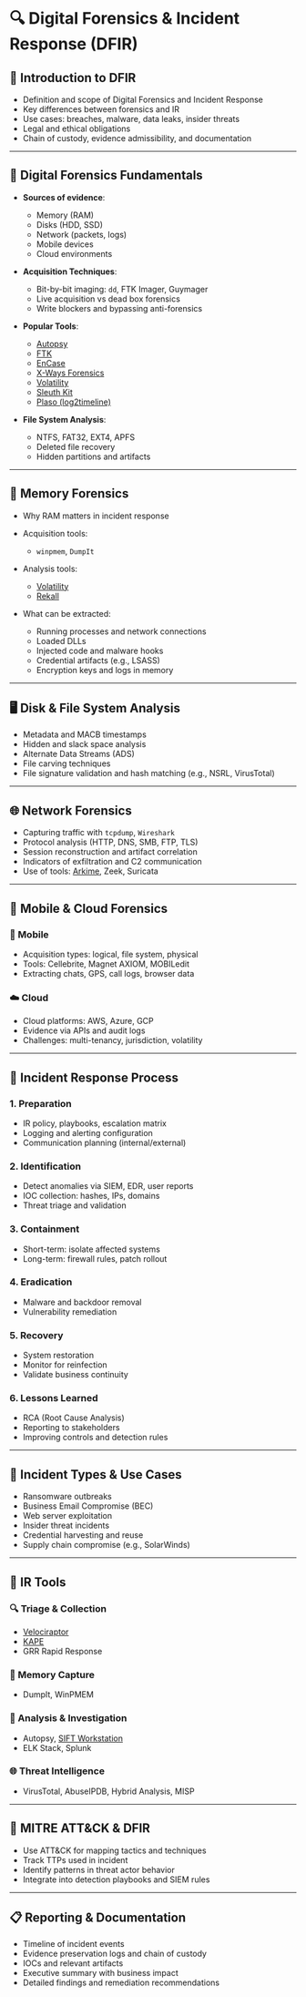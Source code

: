 # 🔍 Digital Forensics & Incident Response (DFIR)

## 🧭 Introduction to DFIR
- Definition and scope of Digital Forensics and Incident Response
- Key differences between forensics and IR
- Use cases: breaches, malware, data leaks, insider threats
- Legal and ethical obligations
- Chain of custody, evidence admissibility, and documentation

---

## 💾 Digital Forensics Fundamentals
- **Sources of evidence**:
  - Memory (RAM)
  - Disks (HDD, SSD)
  - Network (packets, logs)
  - Mobile devices
  - Cloud environments

- **Acquisition Techniques**:
  - Bit-by-bit imaging: `dd`, FTK Imager, Guymager
  - Live acquisition vs dead box forensics
  - Write blockers and bypassing anti-forensics

- **Popular Tools**:
  - [Autopsy](https://www.sleuthkit.org/autopsy/)
  - [FTK](https://accessdata.com/)
  - [EnCase](https://www.guidancesoftware.com/)
  - [X-Ways Forensics](https://www.x-ways.net/)
  - [Volatility](https://github.com/volatilityfoundation)
  - [Sleuth Kit](https://www.sleuthkit.org/)
  - [Plaso (log2timeline)](https://github.com/log2timeline/plaso)

- **File System Analysis**:
  - NTFS, FAT32, EXT4, APFS
  - Deleted file recovery
  - Hidden partitions and artifacts

---

## 🔬 Memory Forensics
- Why RAM matters in incident response
- Acquisition tools:  
  - `winpmem`, `DumpIt`
- Analysis tools:  
  - [Volatility](https://github.com/volatilityfoundation)  
  - [Rekall](https://github.com/google/rekall)

- What can be extracted:
  - Running processes and network connections
  - Loaded DLLs
  - Injected code and malware hooks
  - Credential artifacts (e.g., LSASS)
  - Encryption keys and logs in memory

---

## 🖥️ Disk & File System Analysis
- Metadata and MACB timestamps
- Hidden and slack space analysis
- Alternate Data Streams (ADS)
- File carving techniques
- File signature validation and hash matching (e.g., NSRL, VirusTotal)

---

## 🌐 Network Forensics
- Capturing traffic with `tcpdump`, `Wireshark`
- Protocol analysis (HTTP, DNS, SMB, FTP, TLS)
- Session reconstruction and artifact correlation
- Indicators of exfiltration and C2 communication
- Use of tools: [Arkime](https://arkime.com/), Zeek, Suricata

---

## 📱 Mobile & Cloud Forensics

### 📱 Mobile
- Acquisition types: logical, file system, physical
- Tools: Cellebrite, Magnet AXIOM, MOBILedit
- Extracting chats, GPS, call logs, browser data

### ☁️ Cloud
- Cloud platforms: AWS, Azure, GCP
- Evidence via APIs and audit logs
- Challenges: multi-tenancy, jurisdiction, volatility

---

## 🚨 Incident Response Process

### 1. Preparation
- IR policy, playbooks, escalation matrix
- Logging and alerting configuration
- Communication planning (internal/external)

### 2. Identification
- Detect anomalies via SIEM, EDR, user reports
- IOC collection: hashes, IPs, domains
- Threat triage and validation

### 3. Containment
- Short-term: isolate affected systems
- Long-term: firewall rules, patch rollout

### 4. Eradication
- Malware and backdoor removal
- Vulnerability remediation

### 5. Recovery
- System restoration
- Monitor for reinfection
- Validate business continuity

### 6. Lessons Learned
- RCA (Root Cause Analysis)
- Reporting to stakeholders
- Improving controls and detection rules

---

## 🧪 Incident Types & Use Cases
- Ransomware outbreaks
- Business Email Compromise (BEC)
- Web server exploitation
- Insider threat incidents
- Credential harvesting and reuse
- Supply chain compromise (e.g., SolarWinds)

---

## 🧰 IR Tools

### 🔍 Triage & Collection
- [Velociraptor](https://www.velociraptor.app/)
- [KAPE](https://www.kroll.com/en/insights/publications/cyber/kroll-artifact-parser-extractor-kape)
- GRR Rapid Response

### 🧠 Memory Capture
- DumpIt, WinPMEM

### 🧪 Analysis & Investigation
- Autopsy, [SIFT Workstation](https://digital-forensics.sans.org/community/downloads)
- ELK Stack, Splunk

### 🌐 Threat Intelligence
- VirusTotal, AbuseIPDB, Hybrid Analysis, MISP

---

## 🧠 MITRE ATT&CK & DFIR
- Use ATT&CK for mapping tactics and techniques
- Track TTPs used in incident
- Identify patterns in threat actor behavior
- Integrate into detection playbooks and SIEM rules

---

## 📋 Reporting & Documentation
- Timeline of incident events
- Evidence preservation logs and chain of custody
- IOCs and relevant artifacts
- Executive summary with business impact
- Detailed findings and remediation recommendations
